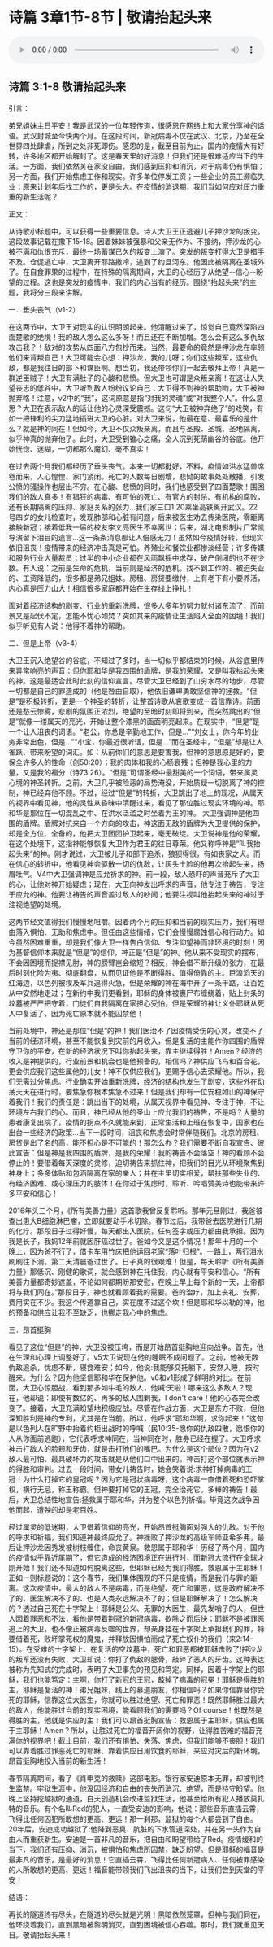 # 诗篇 3章1节-8节 | 敬请抬起头来

<audio style="width: 100%;" preload="false" controls controlslist="nodownload"><source src="https://cdn.simai.ml/audio/mp3/2020/200315_001.mp3" type="audio/mpeg">Your browser does not support the audio element.</audio>


## 诗篇 3:1-8  敬请抬起头来


引言：

弟兄姐妹主日平安！我是武汉的一位年轻传道，很感恩在网络上和大家分享神的话语。武汉封城至今快两个月。在这段时间，新冠病毒不仅在武汉、北京，乃至在全世界四处肆虐，所到之处非死即伤。感恩的是，截至目前为止，国内的疫情大有好转，许多地区都开始解封了。这是春天里的好消息！但我们还是很难适应当下的生活。一方面，我们依然关在家没自由，我们感到压抑和消沉，对于病毒仍有惧怕；另一方面，我们开始焦虑工作和现实。许多单位停发工资；一些企业的员工濒临失业；原来计划年后找工作的，更是头大。在疫情的消退期，我们当如何应对压力重重的新生活呢？

正文：

从诗歌小标题中，可以获得一些重要信息。诗人大卫王正逃避儿子押沙龙的叛变。这段故事记载在撒下15-18。因着妹妹被强暴和父亲无作为、不接纳，押沙龙的心被不满和仇恨充斥，最终一场蓄谋已久的叛变上演了。突发的叛变打得大卫是措手不及。仓促逃亡中，大卫离开耶路撒冷，逃到了约旦河东。他因此被隔离在圣城外了。在自食罪果的过程中，在特殊的隔离期间，大卫的心经历了从绝望--信心--盼望的过程。这也是突发的疫情中，我们的内心当有的经历。围绕“抬起头来”的主题，我将分三段来讲解。

一．垂头丧气（v1-2）

在这两节中，大卫王对现实的认识明朗起来。他清醒过来了，惊觉自己竟然深陷四面楚歌的绝境！我的敌人怎么这么多呀！而且还在不断加增。怎么会有这么多仇敌攻击我？！敌对的攻势从四面八方包抄而来。当然，最要命的竟然是押沙龙在率领他们来背叛自己！大卫可能会心想：押沙龙，我的儿呀；你们这些叛军，这些仇敌，都是我往日的部下和谋臣啊。想当初，我还带领你们一起去敬拜上帝！真是一群逆臣贼子！大卫有满肚子的心酸和悲愤。但大卫也可谓是众叛亲离！在这让人失望丧志的低谷中，大卫听到敌人纷纷议论自己：大卫得不到神的帮助哟，大卫被神抛弃咯！注意，v2中的“我”，这词原意是指“对我的灵魂”或“对我整个人”。什么意思？大卫在表示敌人的话让他的心灵深受震撼。这句“大卫被神弃绝了”的戏笑，有如一把锋利的尖刀猛地插进大卫的心脏。对大卫来说，他最在意、最喜乐的是什么？就是神的同在！但如今，大卫不仅众叛亲离，而且与圣殿、圣城、圣地隔离，似乎神真的抛弃他了。此时，大卫受到锥心之痛，全人沉到死荫幽谷的谷底。他开始恍惚、迷糊，一切都那么魔幻、毫不真实！

在过去两个月我们都经历了垂头丧气。本来一切都挺好，不料，疫情如洪水猛兽席卷而来，人心惶惶、家门紧闭。死亡的人数每日剧增，悲恸的故事处处散播，引发公愤的骚操作也层出不穷。在心酸、悲愤的同时，我们也感受到了四面楚歌！围困我们的敌人真多！有猖狂的病毒、有可怕的死亡、有官方的封杀、有机构的腐败，还有长期隔离的压抑、家庭关系的张力…我们家三口1.20乘坐高铁离开武汉。22号四岁的女儿检查时，发现肺部和心脏有问题，后来被医生劝去传染医院，零距离接触新冠；接着低我一届的校友李文亮医生不幸离世；后来，湖北电影制片厂常凯导演留下泪目的遗言…这一条条消息都让人倍感无力！虽然如今疫情好转，但现实依旧沮丧！疫情带来的经济冲击真是可怕。养殖业和餐饮业都惨淡经营；许多传媒和服务行业大量裁员；过半的中小企业都在风雨飘摇中求存，破产倒闭的也不在少数。有人说：之前是生命的危机，当前则是经济的危机。找不到工作的、被迫失业的、工资降低的，很多都是弟兄姐妹。房租、房贷要缴付，上有老下有小要养活，内心真是压力山大！相信很多家庭都开始在生存线上挣扎！

面对着经济结构的剧变、行业的重新洗牌，很多人多年的努力就付诸东流了，而前景又是起伏不定，怎能不忧心如焚？突如其来的疫情让生活陷入全面的困境！我们似乎听见有人说：他得不着神的帮助。

二．但是上帝（v3-4）

大卫王沉入绝望谷的谷底，不知过了多时，当一切似乎都结束的时候，从谷底里传来异常响亮的声音：但你耶和华是我四围的盾牌，是我的荣耀，又是叫我抬起头来的神。这是最适合此时此刻的信仰宣言。尽管大卫已经到了山穷水尽的地步，尽管一切都是自己的罪造成的（他是咎由自取），他依旧谦卑勇敢坚信神的拯救。“但是”是积极转折，更是一个神圣的转折，让整首诗歌从哀歌变成一首信靠诗。前面还是愁云惨雾，悲剧的氛围正浓烈，绝望的至暗时刻即将到来，而突然跳出的“但是”就像一缕属天的亮光，开始让整个漆黑的画面明亮起来。在现实中，“但是”是一个让人沮丧的词语。“老公，你总是辛勤地工作，但是…”“刘女士，你今年的业务非常出色，但是…”“小宝，你最近很听话，但是…”而在圣经中，“但是”却是让人雀跃、带来盼望的词汇。如：从前你们的意思是要害我，但神的意思原是好的，要保全许多人的性命（创50:20）；我的肉体和我的心肠衰残；但神是我心里的力量，又是我的福分（诗73:26）。“但是”可谓圣经中最甜美的一个词语，带来属灵心境的神圣转折。之前，大卫几乎被险恶的局势淹没，开始质疑一切脱离了神的控制，神已经弃他不顾。不过，经过“但是”的转折，大卫跳出了地上的现况，从属天的视界中看见神，他的灵性从昏昧中清醒过来，看见了那位胜过现实环境的神。耶和华是那位在一切混乱之中、在洪水泛滥之时坐着为王的神。
大卫强调神是他四围的盾牌。盾牌对抗来自一个方向的攻击，神这面无敌的盾牌为大卫提供的保护，却是全方位、全备的，他把大卫团团护卫起来，毫无破绽。大卫说神是他的荣耀，在这个处境下，这指神能够恢复大卫作为君王的往日尊荣。他又称呼神是“叫我抬起头来”的神。刚才说过，大卫被儿子和部下追杀，狼狈得很，有如丧家之犬。而在信心的转折中，他看见神会驱散一切的仇敌，让灰头土脸的他再次抬起头来，扬眉吐气。V4中大卫强调神是应允祈求的神。前一段，敌人恐吓的声音充斥了大卫的心，让他对神开始疑虑；现在，大卫向神发出呼求的声音，他专注于祷告，专注于应允的神。他要让祷告的声音盖过敌人的吵闹；他要注视叫他抬起头来的神过于注视绝望的处境。

这两节经文值得我们慢慢地咀嚼。因着两个月的压抑和当前的现实压力，我们有理由落入惧怕、无助和焦虑中。但任由这些情绪，它们会慢慢腐蚀信心和行动力。如今虽然困难重重，却是我们像大卫一样告白信仰、专注仰望神而非环境的时刻！因为基督信仰本来就是“但是”的信仰，神正是“但是”的神。他从来不受现实的摆布，不会因困境而捉襟见肘，神的膀臂岂会缩短？相反，神会借不断升级的张力，在最后时刻化险为夷、彻底翻盘，从而见证他是不断得胜、值得倚靠的主。巨浪滔天的红海边，以色列被埃及军兵追得火急，但是荣耀的神在海中开了一条干路，让百姓从中安然地走过；在新约中我们更看到，耶稣的身体被裹尸布缠绕着，贴上封条的坟墓被严严把守着，门徒们自我隔离在家担心受怕，但是荣耀的神让义仆耶稣从死人中复活了，因为死亡原本就不能囚禁他！

当前处境中，神还是那位“但是”的神！我们医治不了因疫情受伤的心灵，改变不了当前的经济环境，甚至不能恢复到灾前的月收入，但是复活的主能作你四围的盾牌守卫你的平安，在新的经济状况下叫你抬起头来，靠主继续得胜！Amen？经济的收入是神提供的，行业前景和机会也是他预备的，相信吗？神供应飞鸟和百合花，更会供应我们这些属他的儿女！神不仅供应我们，更赐予信心去荣耀他。所以，我们无需过分焦虑。行业确实开始重新洗牌，经济的结构也发生了剧变，这些外在动荡天天在进行时，要焦急你根本焦急不过来！但是我们却有一位安稳如山的神保守着我们！我们的责任是：跳出当下的处境，从属天视界中看见神、专注于神，不让环境左右我们的心。而且，神已经从他的圣山上应允我们的祷告，不是吗？大量的患者康复出院了，疫情的拐点不久就能来到，正常生活和上班在恢复中，国家也在出台一些经济的政策...当下一段时间，沮丧和焦虑会时常伴随我们。北京的房租、房贷是出了名的高，能不担心是不可能的！那怎么办？我们需要不断自我宣告、彼此宣告：但是神是我四围的盾牌，是我的荣耀！我的祷告不会落空！神的看顾不会停止的！要借着每天深度的灵修，迫切祷告来抓住神，把我们的目光从环境聚焦到神身上；多多体贴和包涵隔离在家的亲人；并在主里切实相爱，帮扶那些失业的、有经济困难、或心理压力的肢体！在你过于焦虑时，聆听、吟唱赞美诗也能带来许多平安和信心！

2016年头三个月，《所有美善力量》这首歌我曾反复聆听。那年元旦刚过，我爸被查出患大B细胞淋巴瘤，立即就要动手术切除。春节过后，我带爸去医院进行几期的化疗。那段日子过得好慢，每天都出入医院，任何签字或压力都由我承担。因为我是长子，我妈12年前就因肝癌过世了。爸如今又是这个情况！那年十月的一个晚上，因为爸不行了，借卡车用竹床把他运回老家“落叶归根”。一路上，两行泪水刷刷往下淌。第二天清晨爸过世了。日子真的很艰难！但是，每天聆听《所有美善力量》那低沉、刚健的歌词，就会感到神在托住我，内心就有平安和信心。“所有美善力量都奇妙遮盖，不论如何都期盼那安慰，在晚上早上每个新的一天，上帝都将与我们同在。”那段日子，神也就看顾着我的需要。爸的治疗，加上丧礼、安葬，费用实在不少。我这个传道靠自己，实在度不过这个坎！但是耶和华以勒的神，他的预备和供应让我不至缺乏，也挪走我心中的焦虑。

三．昂首挺胸

看见了这位“但是”的神，大卫没被压垮，而是开始昂首挺胸地迎向战争。首先，他在生理和心理上调整好了。v5大卫说现在他的睡眠不成问题了。之前，他被无数仇敌追杀，忧虑不断，寝食难安；如今，他说:我能够交托躺下，安然入睡，按时醒来。为什么？因为他坚信耶和华在保护他。v6和v1形成了鲜明的对比。在前面，大卫心惊胆战，看到那多如牛毛的敌人，他喊:天啦！哪来这么多敌人？现在，他却说：即使有数亿的、再多的敌人围剿我，I don't care！他的心态完全改变了。接着，大卫充满盼望地积极应战。尽管在作战方面，大卫是东方不败，但他深知胜利是神的专利，尤其是在当前。所以，他呼求“耶和华啊，求你起来！”这句是以色列人在旷野中抬着约柜出战时的呼喊（民10:35-愿你的仇敌四散，愿恨你的人从你面前逃跑），它代表呼求神同在，当神同在时，胜券已经在握了。大卫呼求神击打敌人的脸颊和牙齿，就是击打他们的嘴巴。为什么是这个部位？因为在v2敌人最可怕、最具破坏力的攻击就是从他们口中出来的。神击打这个部位就表示神的得胜和审判。过去一段时间，带女儿祷告时，她会笑着说:求神打掉病毒的王冠！为什么打掉它的皇冠呢？因为它是冠状病毒呀，这个病毒一直借着死和恐吓掌权，横行无忌，称王称霸。但神要打掉它的王冠，完全治死它。多棒的祷告！最后，大卫总结性地宣告:拯救属于耶和华，并为整个以色列祈福。毕竟这次战争因他而起，遭殃的却是老百姓。

经过属灵的低迷期，大卫借着信仰的亮光，开始昂首挺胸面对强大的仇敌。对于他的呼求和祈福，我们知道神最终应允了。神挫败了押沙龙的高级军师亚希多弗，最后让押沙龙因秀发被树枝缠住，命丧黄泉。救恩属于耶和华！历经了两个月，国内的疫情似乎靠近尾期了，但它造成的经济困境正在进行时，而新冠大流行在全球才刚开始！我们还不知道如何脱离这些，但耶稣已经为我们得胜，救恩属于主耶稣！正如一则标题说的：这个春节，我们集体围观的不只是疫情，而是我们与罪的距离。这次疫情中，最大的敌人不是病毒，而是绝望、死亡和罪恶，这是政府解决不了的、医生解决不了的、也是人类永远解决不了的；但是耶稣解决了！怎么解决的？透过自己死在十字架上！耶稣是公义、无罪的大医生，最先发哨子的人，但世人因着罪恶和不法，看他是带着荆冠的新冠病毒，欲除之而后快；耶稣不是被罪恶追上的大卫，也不像正被病毒反噬的世界，却亲身挂在十字架上承担我们的罪，特要借着死，败坏掌死权的魔鬼，并释放因惧怕而成了死亡奴仆的我们（来2:14-15）。在受难的十字架上、在复活的空坟墓中，死亡和罪恶都被耶稣击败了!押沙龙的叛军还没有失败，大卫却说：你打了仇敌的腮骨，敲碎了恶人的牙齿。这种表达被称为先知式的完成时，表明了大卫事先的预见和笃定。同样，因着十字架上的耶稣，我们也能笃定：主啊，你打了新冠的王冠，敲掉了病毒的冠冕！耶稣是得胜的主，耶稣是复活的神！弟兄姐妹，线上的慕道朋友，你相信吗？如果你信靠替你受死的耶稣，信靠这位大医生，你就可以胜过绝望、死亡和罪恶！既然耶稣胜过最大的敌人，他能胜过当前的现实困境，能看顾我们的需要吗？Of course！他既然是得胜的主，他就是供应的主！我们可以昂首挺胸宣告：救恩属于主耶稣，供应也属于主耶稣！Amen？所以，让胜过死亡的福音开阔你的视野，让得胜苦难的福音充满你的视界吧！截止目前，我们还有惧怕、失落、焦虑，但我们能够不丧胆！我们可以靠着胜过罪恶死亡的耶稣、靠着供应日用饮食的耶稣，来应对灾后的新环境，昂首挺胸地投入当前的新生活！

春节隔离期间，看了《肖申克的救赎》这部电影。银行家安迪原本无罪，却被判终生监禁。牢狱生涯中，他没因经济和自由的丧失而消沉、绝望，而是持守盼望。他晚上坚持挖越狱的通道，白天创造机会改进监狱生活，他甚至给所有犯人播放莫扎特的音乐。有个名叫Red的犯人，一直受安迪的影响，他说：那些音乐直插云霄，飞得比任何囚犯所敢想的更高、更远！那一刹那，监狱的每个人都尝到了自由。20年后，安迪成功越狱了:他降到恶臭、肮脏的下水管道深处，并在另一头作为自由人而重获新生。安迪是一首非凡的音乐，把自由和盼望带给了Red。疫情缓和的当下，我们还有压抑、消沉，被惧怕和焦虑所囚禁，缺乏盼望。但是耶稣的福音是最非凡的音乐，是最好的消息！它直插云霄，飞得比任何新冠病人、任何被罪感染的人所敢想的更高、更远！福音能带领我们飞出沮丧的当下，让我们尝到天堂的平安！

结语：

再长的隧道终有尽头，在隧道的尽头就是光明！黑暗依然笼罩，但神与我们同在，他环绕着我们，直到黑暗被黎明消灭，直到困境被信心吞噬。那时，我们就重见天日。敬请抬起头来！

